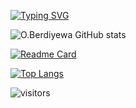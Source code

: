 <!-- ### Hi, i am O. Berdiyewa 👋 -->

[![Typing SVG](https://readme-typing-svg.herokuapp.com?font=montserrat-bold&color=%2300F723&size=32&multiline=true&width=700&height=55&lines=Welcome+to+O.Berdiyewa+github+page)](https://oberdiyewa.github.io)

<!-- <a href="https://ezkahan.github.io">
	<img alt="O.Berdiyewa"
		 src="https://readme-typing-svg.herokuapp.com/?lines=Welcome+to+O.Berdiyewa+GitHub+page+:)&color=%2334FF19&center=true&width=555&height=55">
</a> -->

![O.Berdiyewa GitHub stats](https://github-readme-stats.vercel.app/api?username=oberdiyewa&count_private=true&theme=chartreuse-dark&show_icons=true&hide_border=true)

[![Readme Card](https://github-readme-stats.vercel.app/api/pin/?username=oberdiyewa&theme=chartreuse-dark&repo=oberdiyewa&hide_border=true)](https://github.com/oberdiyewa/oberdiyewa)

[![Top Langs](https://github-readme-stats.vercel.app/api/top-langs/?username=oberdiyewa&theme=chartreuse-dark&hide_border=true&layout=compact)](https://github.com/oberdiyewa/oberdiyewa)

![visitors](https://visitor-badge.laobi.icu/badge?page_id=oberdiyewa)
